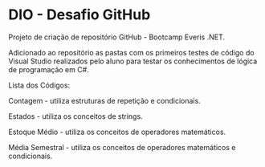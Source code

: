# DIO - Desafio GitHub
Projeto de criação de repositório GitHub - Bootcamp Everis .NET.

Adicionado ao repositório as pastas com os primeiros testes de código do Visual Studio realizados pelo aluno para testar os conhecimentos de lógica de programação em C#.

Lista dos Códigos:

Contagem - utiliza estruturas de repetição e condicionais.

Estados - utiliza os conceitos de strings.

Estoque Médio - utiliza os conceitos de operadores matemáticos.

Média Semestral - utiliza os conceitos de operadores matemáticos e condicionais.
